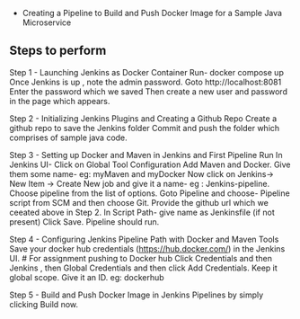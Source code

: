 
- Creating a Pipeline to Build and Push Docker Image for a Sample Java Microservice

## Steps to perform
 Step 1 - Launching Jenkins as Docker Container 
      Run- 
      docker compose up 
      Once Jenkins is up , note the admin password.
      Goto http://localhost:8081 
      Enter the password which we saved 
      Then create a new user and password in the page which appears. 
      
 Step 2 - Initializing Jenkins Plugins and Creating a Github Repo
      Create a github repo to save the Jenkins folder
      Commit and push the folder which comprises of sample java code. 
      
 Step 3 - Setting up Docker and Maven in Jenkins and First Pipeline Run
      In Jenkins UI- 
         Click on Global Tool Configuration 
         Add Maven and Docker. 
         Give them some name- eg: myMaven and myDocker 
         Now click on Jenkins-> New Item -> Create New job and give it a name- eg : Jenkins-pipeline. Choose pipeline from the list of options. 
         Goto Pipeline and choose- Pipeline script from SCM and then choose Git. 
         Provide the github url which we ceeated above in Step 2. 
         In Script Path- give name as Jenkinsfile (if not present)
         Click Save. 
         Pipeline should run. 

 Step 4 - Configuring Jenkins Pipeline Path with Docker and Maven Tools
          Save your docker hub credentials (https://hub.docker.com/) in the Jenkins UI.  # For assignment pushing to Docker hub
          Click Credentials and then Jenkins , then Global Credentials and then click Add Credentials.
          Keep it global scope. 
          Give it an ID. eg: dockerhub
          
 Step 5 - Build and Push Docker Image in Jenkins Pipelines by simply clicking Build now. 


